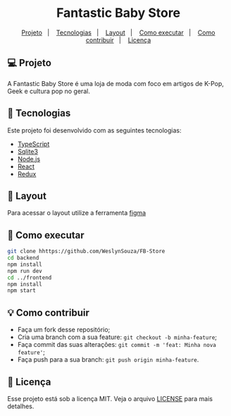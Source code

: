 <h1 align='center'>
  Fantastic Baby Store
</h1>

<p align="center">
  <a href="#-projeto">Projeto</a>&nbsp;&nbsp;&nbsp;|&nbsp;&nbsp;&nbsp;
  <a href="#-tecnologias">Tecnologias</a>&nbsp;&nbsp;&nbsp;|&nbsp;&nbsp;&nbsp;
  <a href="#-layout">Layout</a>&nbsp;&nbsp;&nbsp;|&nbsp;&nbsp;&nbsp;
  <a href="#-como-executar">Como executar</a>&nbsp;&nbsp;&nbsp;|&nbsp;&nbsp;&nbsp;
  <a href="#-como-contribuir">Como contribuir</a>&nbsp;&nbsp;&nbsp;|&nbsp;&nbsp;&nbsp;
  <a href="#-licença">Licença</a>
</p>

## 💻 Projeto

A Fantastic Baby Store é uma loja de moda com foco em artigos de K-Pop, Geek e cultura pop no geral.

## 🚀 Tecnologias

Este projeto foi desenvolvido com as seguintes tecnologias:

- [TypeScript](https://www.typescriptlang.org)
- [Sqlite3](https://www.sqlite.org/index.html)
- [Node.js](https://nodejs.org/en/)
- [React](https://reactjs.org)
- [Redux](https://redux.js.org)

## 🔖 Layout

Para acessar o layout utilize a ferramenta [figma](https://www.figma.com/file/N8HMunaoAybcg2b8Sqxi90/Untitled)

## 📌 Como executar

```sh
git clone hhttps://github.com/WeslynSouza/FB-Store
cd backend
npm install
npm run dev
cd ../frontend
npm install
npm start
```

## 💡 Como contribuir

- Faça um fork desse repositório;
- Cria uma branch com a sua feature: `git checkout -b minha-feature`;
- Faça commit das suas alterações: `git commit -m 'feat: Minha nova feature'`;
- Faça push para a sua branch: `git push origin minha-feature`.

## 📝 Licença

Esse projeto está sob a licença MIT. Veja o arquivo [LICENSE]() para mais detalhes.
